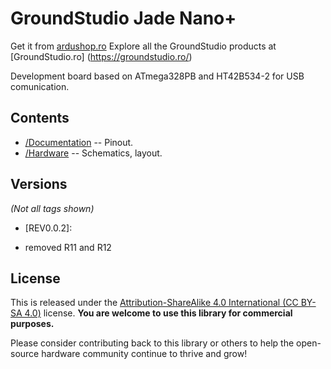 GroundStudio Jade Nano+
====================================

Get it from [ardushop.ro](https://ardushop.ro/ro/home/2500-jade-nano.html)
Explore all the GroundStudio products at [GroundStudio.ro] (https://groundstudio.ro/)

Development board based on ATmega328PB and HT42B534-2 for USB comunication.

Contents
-------------------

* [/Documentation](https://github.com/GroundStudio) -- Pinout.
* [/Hardware](https://github.com/GroundStudio) -- Schematics, layout.

Versions
-------------------
*(Not all tags shown)*
* [REV0.0.2]:
- removed R11 and R12

License
-------------------

This is released under the [Attribution-ShareAlike 4.0 International (CC BY-SA 4.0)](https://creativecommons.org/licenses/by-sa/4.0/) license. 
**You are welcome to use this library for commercial purposes.**

Please consider contributing back to this library or others to help the open-source hardware community continue to thrive and grow! 


